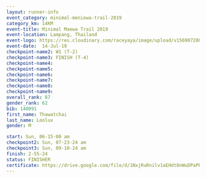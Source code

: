 ```yaml
---
layout: runner-info 
event_category: minimal-meniewa-trail-2019 
category_km: 14KM 
event-title: Minimal Maewa Trail 2019 
event-location: Lampang, Thailand 
event-logo: https://res.cloudinary.com/raceyaya/image/upload/v1569072805/logo/minimal-trail_ktnvsp.jpg 
event-date:  14-Jul-19 
checkpoint-name2: W1 (T-2) 
checkpoint-name3: FINISH (T-4) 
checkpoint-name4: 
checkpoint-name5: 
checkpoint-name6: 
checkpoint-name7: 
checkpoint-name8: 
checkpoint-name9: 
overall_rank: 87
gender_rank: 62
bib: 140091
first_name: Thawatchai
last_name: Loolux
gender: M

start: Sun, 06-15-00 am
checkpoint2: Sun, 07-23-24 am
checkpoint3: Sun, 09-10-24 am
finish: 2-55-24
status: FINISHER
certificate: https://drive.google.com/file/d/1NxjRuRnilv1aEHdt8nWuDPaPPHTMrzkc/view?usp=sharing
---
```

